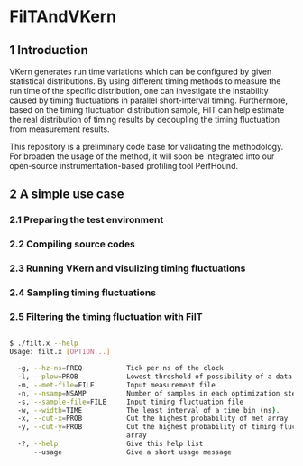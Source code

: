 # FilTAndVKern

## 1 Introduction

VKern generates run time variations which can be configured by given statistical distributions. By using different timing methods to measure the run time of the specific distribution, one can investigate the instability caused by timing fluctuations in parallel short-interval timing. Furthermore, based on the timing fluctuation distribution sample, FilT can help estimate the real distribution of timing results by decoupling the timing fluctuation from measurement results.

This repository is a preliminary code base for validating the methodology. For broaden the usage of the method, it will soon be integrated into our open-source instrumentation-based profiling tool PerfHound.

## 2 A simple use case

### 2.1 Preparing the test environment

### 2.2 Compiling source codes

### 2.3 Running VKern and visulizing timing fluctuations

### 2.4 Sampling timing fluctuations

### 2.5 Filtering the timing fluctuation with FilT

``` bash

$ ./filt.x --help
Usage: filt.x [OPTION...]

  -g, --hz-ns=FREQ           Tick per ns of the clock
  -l, --plow=PROB            Lowest threshold of possibility of a data bin
  -m, --met-file=FILE        Input measurement file
  -n, --nsamp=NSAMP          Number of samples in each optimization step
  -s, --sample-file=FILE     Input timing fluctuation file
  -w, --width=TIME           The least interval of a time bin (ns).
  -x, --cut-x=PROB           Cut the highest probability of met array
  -y, --cut-y=PROB           Cut the highest probability of timing fluctuation
                             array
  -?, --help                 Give this help list
      --usage                Give a short usage message

```